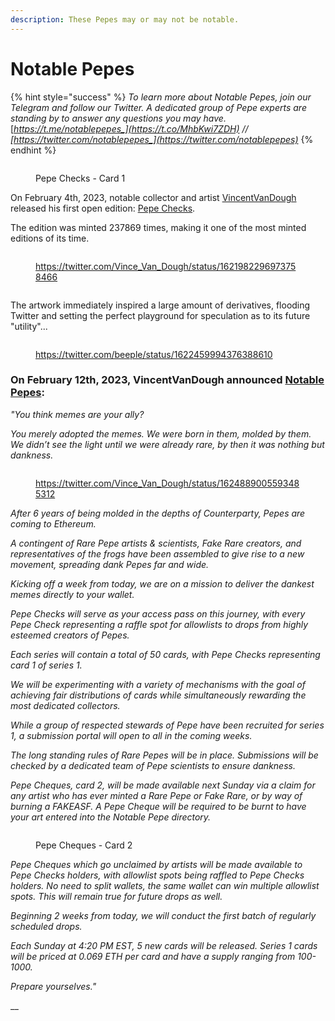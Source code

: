 ```yaml
---
description: These Pepes may or may not be notable.
---
```


# Notable Pepes

{% hint style="success" %}
_To learn more about Notable Pepes, join our Telegram and follow our Twitter. A dedicated group of Pepe experts are standing by to answer any questions you may have._ [_https://t.me/notablepepes_](https://t.co/MhbKwi7ZDH) _//_ [_https://twitter.com/notablepepes_](https://twitter.com/notablepepes)__
{% endhint %}

<figure><img src="../.gitbook/assets/Notable Pepe Checks.jpeg" alt=""><figcaption><p>Pepe Checks - Card 1</p></figcaption></figure>

On February 4th, 2023, notable collector and artist [VincentVanDough](https://twitter.com/Vince\_Van\_Dough) released his first open edition: [Pepe Checks](https://app.manifold.xyz/c/pepechecks).

The edition was minted 237869 times, making it one of the most minted editions of its time.&#x20;

<div>

<figure><img src="../.gitbook/assets/Pepe Checks.jpeg" alt=""><figcaption><p><a href="https://twitter.com/Vince_Van_Dough/status/1621982296973758466">https://twitter.com/Vince_Van_Dough/status/1621982296973758466</a></p></figcaption></figure>

 

<figure><img src="../.gitbook/assets/Screenshot 2023-02-14 at 7.48.03 PM.png" alt=""><figcaption></figcaption></figure>

</div>

The artwork immediately inspired a large amount of derivatives, flooding Twitter and setting the perfect playground for speculation as to its future "utility"...

<figure><img src="../.gitbook/assets/Screenshot 2023-02-14 at 7.38.12 PM.png" alt=""><figcaption><p><a href="https://twitter.com/beeple/status/1622459994376388610">https://twitter.com/beeple/status/1622459994376388610</a></p></figcaption></figure>

### On February 12th, 2023, VincentVanDough announced [Notable Pepes](https://twitter.com/notablepepes):

_"You think memes are your ally?_

_You merely adopted the memes. We were born in them, molded by them. We didn’t see the light until we were already rare, by then it was nothing but dankness._

<figure><img src="../.gitbook/assets/Screenshot 2023-02-14 at 7.38.42 PM.png" alt=""><figcaption><p><a href="https://twitter.com/Vince_Van_Dough/status/1624889005593485312">https://twitter.com/Vince_Van_Dough/status/1624889005593485312</a></p></figcaption></figure>

_After 6 years of being molded in the depths of Counterparty, Pepes are coming to Ethereum._

_A contingent of Rare Pepe artists & scientists, Fake Rare creators, and representatives of the frogs have been assembled to give rise to a new movement, spreading dank Pepes far and wide._

_Kicking off a week from today, we are on a mission to deliver the dankest memes directly to your wallet._

_Pepe Checks will serve as your access pass on this journey, with every Pepe Check representing a raffle spot for allowlists to drops from highly esteemed creators of Pepes._

_Each series will contain a total of 50 cards, with Pepe Checks representing card 1 of series 1._

_We will be experimenting with a variety of mechanisms with the goal of achieving fair distributions of cards while simultaneously rewarding the most dedicated collectors._

_While a group of respected stewards of Pepe have been recruited for series 1, a submission portal will open to all in the coming weeks._

_The long standing rules of Rare Pepes will be in place. Submissions will be checked by a dedicated team of Pepe scientists to ensure dankness._

_Pepe Cheques, card 2, will be made available next Sunday via a claim for any artist who has ever minted a Rare Pepe or Fake Rare, or by way of burning a FAKEASF. A Pepe Cheque will be required to be burnt to have your art entered into the Notable Pepe directory._

<figure><img src="../.gitbook/assets/Pepe Cheques.jpeg" alt=""><figcaption><p>Pepe Cheques - Card 2</p></figcaption></figure>

_Pepe Cheques which go unclaimed by artists will be made available to Pepe Checks holders, with allowlist spots being raffled to Pepe Checks holders. No need to split wallets, the same wallet can win multiple allowlist spots. This will remain true for future drops as well._

_Beginning 2 weeks from today, we will conduct the first batch of regularly scheduled drops._

_Each Sunday at 4:20 PM EST, 5 new cards will be released. Series 1 cards will be priced at 0.069 ETH per card and have a supply ranging from 100-1000._

_Prepare yourselves."_

__

